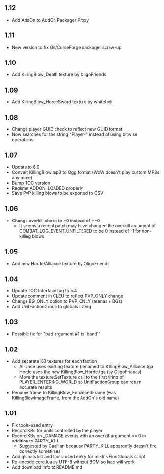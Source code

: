 ## 1.12
- Add AddOn to AddOn Packager Proxy

## 1.11
- New version to fix Git/CurseForge packager screw-up

## 1.10
- Add KillingBlow_Death texture by OligoFriends

## 1.09
- Add KillingBlow_HordeSword texture by whitefreli

## 1.08
- Change player GUID check to reflect new GUID format
- Now searches for the string "Player-" instead of using bitwise operations

## 1.07
- Update to 6.0
- Convert KillingBlow.mp3 to Ogg format (WoW doesn't play custom MP3s any more)
- Bump TOC version
- Register ADDON_LOADED properly
- Save PvP killing blows to be exported to CSV

## 1.06
- Change overkill check to >0 instead of >=0
  - It seems a recent patch may have changed the overkill argument of COMBAT_LOG_EVENT_UNFILTERED to be 0 instead of -1 for non-killing blows

## 1.05
- Add new Horde/Alliance texture by OligoFriends

## 1.04
- Update TOC Interface tag to 5.4
- Update comment in CLEU to reflect PVP_ONLY change
- Change BG_ONLY option to PVP_ONLY (arenas + BGs)
- Add UnitFactionGroup to globals listing

## 1.03
- Possible fix for "bad argument #1 to 'band'"

## 1.02
- Add separate KB textures for each faction
  - Alliance uses existing texture (renamed to KillingBlow_Alliance.tga Horde uses the new KillingBlow_Horde.tga (by OligoFriends)
  - Move the texture:SetTexture call to the first firing of PLAYER_ENTERING_WORLD so UnitFactionGroup can return accurate results
- Rename frame to KillingBlow_EnhancedFrame (was KillingBlowImageFrame, from the AddOn's old name)

## 1.01
- Fix tools-used entry
- Record KBs for units controlled by the player
- Record KBs on _DAMAGE events with an overkill argument >= 0 in addition to PARTY_KILL
  - Suggested by Caellian because PARTY_KILL apparently doesn't fire correctly sometimes
- Add globals list and tools-used entry for mikk's FindGlobals script	
- Re-encode core.lua as UTF-8 without BOM so luac will work
- Add download info to README.md